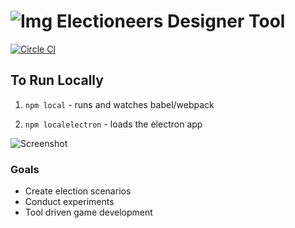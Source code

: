 # ![Img](icon.png) Electioneers Designer Tool
[![Circle CI](https://circleci.com/gh/zerojuan/electioneers-designer.svg?style=svg&circle-token=cd09ea5d499a8d10f23db3fca7f744f7c23e4eee)](https://circleci.com/gh/zerojuan/electioneers-designer)

## To Run Locally
1. `npm local` - runs and watches babel/webpack

2. `npm localelectron` - loads the electron app

![Screenshot](screens/map-gif.gif)

### Goals

* Create election scenarios
* Conduct experiments
* Tool driven game development
